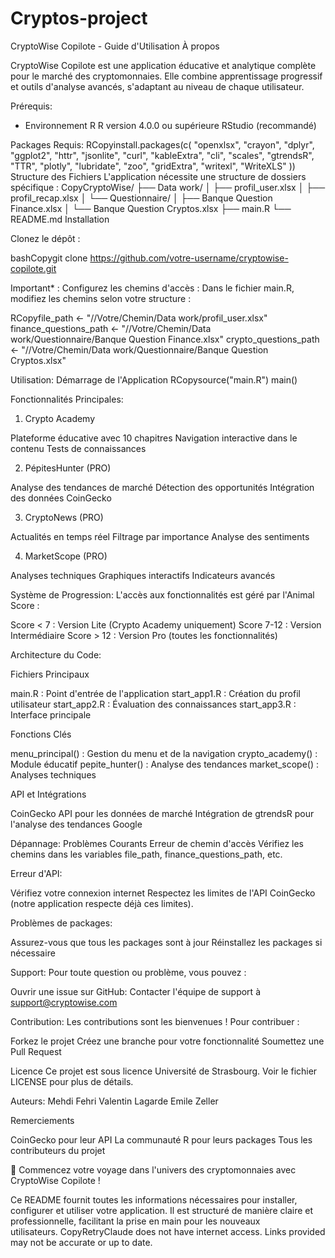 # Cryptos-project

CryptoWise Copilote - Guide d'Utilisation
À propos

CryptoWise Copilote est une application éducative et analytique complète pour le marché des cryptomonnaies. Elle combine apprentissage progressif et outils d'analyse avancés, s'adaptant au niveau de chaque utilisateur.

Prérequis:
- Environnement R
R version 4.0.0 ou supérieure
RStudio (recommandé)

Packages Requis:
RCopyinstall.packages(c(
  "openxlsx",
  "crayon",
  "dplyr",
  "ggplot2",
  "httr",
  "jsonlite",
  "curl",
  "kableExtra",
  "cli",
  "scales",
  "gtrendsR",
  "TTR",
  "plotly",
  "lubridate",
  "zoo",
  "gridExtra",
  "writexl",
  "WriteXLS"
))
Structure des Fichiers
L'application nécessite une structure de dossiers spécifique :
CopyCryptoWise/
├── Data work/
│   ├── profil_user.xlsx
│   ├── profil_recap.xlsx
│   └── Questionnaire/
│       ├── Banque Question Finance.xlsx
│       └── Banque Question Cryptos.xlsx
├── main.R
└── README.md
Installation

Clonez le dépôt :

bashCopygit clone https://github.com/votre-username/cryptowise-copilote.git

Important* : Configurez les chemins d'accès :
Dans le fichier main.R, modifiez les chemins selon votre structure :

RCopyfile_path <- "//Votre/Chemin/Data work/profil_user.xlsx"
finance_questions_path <- "//Votre/Chemin/Data work/Questionnaire/Banque Question Finance.xlsx"
crypto_questions_path <- "//Votre/Chemin/Data work/Questionnaire/Banque Question Cryptos.xlsx"

Utilisation:
Démarrage de l'Application
RCopysource("main.R")
main()

Fonctionnalités Principales:

1. Crypto Academy

Plateforme éducative avec 10 chapitres
Navigation interactive dans le contenu
Tests de connaissances

2. PépitesHunter (PRO)

Analyse des tendances de marché
Détection des opportunités
Intégration des données CoinGecko


3. CryptoNews (PRO)

Actualités en temps réel
Filtrage par importance
Analyse des sentiments


4. MarketScope (PRO)

Analyses techniques
Graphiques interactifs
Indicateurs avancés


Système de Progression:
L'accès aux fonctionnalités est géré par l'Animal Score :

Score < 7 : Version Lite (Crypto Academy uniquement)
Score 7-12 : Version Intermédiaire
Score > 12 : Version Pro (toutes les fonctionnalités)

Architecture du Code:

Fichiers Principaux

main.R : Point d'entrée de l'application
start_app1.R : Création du profil utilisateur
start_app2.R : Évaluation des connaissances
start_app3.R : Interface principale

Fonctions Clés

menu_principal() : Gestion du menu et de la navigation
crypto_academy() : Module éducatif
pepite_hunter() : Analyse des tendances
market_scope() : Analyses techniques

API et Intégrations

CoinGecko API pour les données de marché
Intégration de gtrendsR pour l'analyse des tendances Google

Dépannage:
Problèmes Courants
Erreur de chemin d'accès
Vérifiez les chemins dans les variables file_path, finance_questions_path, etc.


Erreur d'API:

Vérifiez votre connexion internet
Respectez les limites de l'API CoinGecko (notre application respecte déjà ces limites). 


Problèmes de packages:

Assurez-vous que tous les packages sont à jour
Réinstallez les packages si nécessaire



Support:
Pour toute question ou problème, vous pouvez :

Ouvrir une issue sur GitHub:
Contacter l'équipe de support à support@cryptowise.com

Contribution:
Les contributions sont les bienvenues ! Pour contribuer :

Forkez le projet
Créez une branche pour votre fonctionnalité
Soumettez une Pull Request

Licence
Ce projet est sous licence Université de Strasbourg. Voir le fichier LICENSE pour plus de détails.

Auteurs:
Mehdi Fehri
Valentin Lagarde
Emile Zeller


Remerciements

CoinGecko pour leur API
La communauté R pour leurs packages
Tous les contributeurs du projet


🚀 Commencez votre voyage dans l'univers des cryptomonnaies avec CryptoWise Copilote !

Ce README fournit toutes les informations nécessaires pour installer, configurer et utiliser votre application. Il est structuré de manière claire et professionnelle, facilitant la prise en main pour les nouveaux utilisateurs. CopyRetryClaude does not have internet access. Links provided may not be accurate or up to date.
